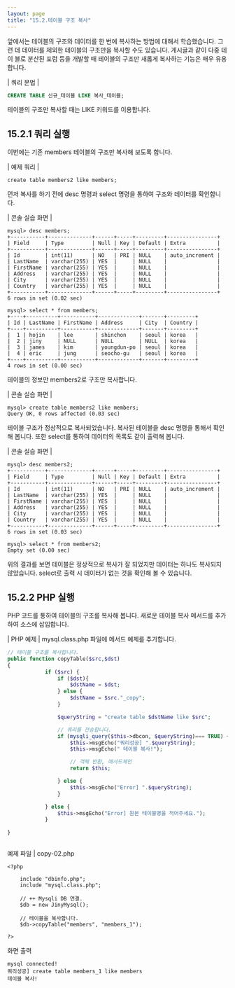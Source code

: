 ```yaml
---
layout: page
title: "15.2.테이블 구조 복사"
--- 
```

앞에서는 테이블의 구조와 데이터를 한 번에 복사하는 방법에 대해서 학습했습니다. 그런 데 데이터를 제외한 테이블의 구조만을 복사할 수도 있습니다. 게시글과 같이 다중 테이 블로 분산된 포럼 등을 개발할 때 테이블의 구조만 새롭게 복사하는 기능은 매우 유용합니다.  

| 쿼리 문법 | 
```sql
CREATE TABLE 신규_테이블 LIKE 복사_테이블; 
```

테이블의 구조만 복사할 때는 LIKE 키워드를 이용합니다. 

## 15.2.1 쿼리 실행 
이번에는 기존 members 테이블의 구조만 복사해 보도록 합니다.  

| 예제 쿼리 | 
```
create table members2 like members; 
```

먼저 복사를 하기 전에 desc 명령과 select 명령을 통하여 구조와 데이터를 확인합니다. 

| 콘솔 실습 화면 | 
```
mysql> desc members;
+-----------+--------------+------+-----+---------+----------------+
| Field     | Type         | Null | Key | Default | Extra          |
+-----------+--------------+------+-----+---------+----------------+
| Id        | int(11)      | NO   | PRI | NULL    | auto_increment |
| LastName  | varchar(255) | YES  |     | NULL    |                |
| FirstName | varchar(255) | YES  |     | NULL    |                |
| Address   | varchar(255) | YES  |     | NULL    |                |
| City      | varchar(255) | YES  |     | NULL    |                |
| Country   | varchar(255) | YES  |     | NULL    |                |
+-----------+--------------+------+-----+---------+----------------+
6 rows in set (0.02 sec)

mysql> select * from members;
+----+----------+-----------+-------------+-------+---------+
| Id | LastName | FirstName | Address     | City  | Country |
+----+----------+-----------+-------------+-------+---------+
|  1 | hojin    | lee       | shinchon    | seoul | korea   |
|  2 | jiny     | NULL      | NULL        | NULL  | korea   |
|  3 | james    | kim       | youngdun-po | seoul | korea   |
|  4 | eric     | jung      | seocho-gu   | seoul | korea   |
+----+----------+-----------+-------------+-------+---------+
4 rows in set (0.00 sec)

```

테이블의 정보만 members2로 구조만 복사합니다. 

| 콘솔 실습 화면 | 
```
mysql> create table members2 like members;
Query OK, 0 rows affected (0.03 sec)

```

테이블 구조가 정상적으로 복사되었습니다. 복사된 테이블을 desc 명령을 통해서 확인해 봅니다. 또한 select를 통하여 데이터의 목록도 같이 출력해 봅니다.  

| 콘솔 실습 화면 | 
```
mysql> desc members2;
+-----------+--------------+------+-----+---------+----------------+
| Field     | Type         | Null | Key | Default | Extra          |
+-----------+--------------+------+-----+---------+----------------+
| Id        | int(11)      | NO   | PRI | NULL    | auto_increment |
| LastName  | varchar(255) | YES  |     | NULL    |                |
| FirstName | varchar(255) | YES  |     | NULL    |                |
| Address   | varchar(255) | YES  |     | NULL    |                |
| City      | varchar(255) | YES  |     | NULL    |                |
| Country   | varchar(255) | YES  |     | NULL    |                |
+-----------+--------------+------+-----+---------+----------------+
6 rows in set (0.03 sec)

mysql> select * from members2;
Empty set (0.00 sec)

```
위의 결과를 보면 테이블은 정상적으로 복사가 잘 되었지만 데이터는 하나도 복사되지 않았습니다. select로 출력 시 데이터가 없는 것을 확인해 볼 수 있습니다.  

## 15.2.2 PHP 실행 
PHP 코드를 통하여 테이블의 구조를 복사해 봅니다. 새로운 테이블 복사 메서드를 추가 하여 소스에 삽입합니다.  

| PHP 예제 | 
mysql.class.php 파일에 메서드 예제를 추가합니다. 

```php
// 테이블 구조를 복사합니다.
public function copyTable($src,$dst)
{
            if ($src) {
                if ($dst){
                    $dstName = $dst;
                } else {
                    $dstName = $src."_copy";
                }

                $queryString = "create table $dstName like $src";

                // 쿼리를 전송합니다.
                if (mysqli_query($this->dbcon, $queryString)=== TRUE) {
                    $this->msgEcho("쿼리성공] ".$queryString);
                    $this->msgEcho(" 테이블 복사!");

                    // 객체 반환, 매서드체인
                    return $this; 

                } else {
                    $this->msgEcho("Error] ".$queryString);
                }

            } else {
                $this->msgEcho("Error] 원본 테이블명을 적어주세요.");
            }           
            
}
 
```

예제 파일 | copy-02.php 
```
<?php

	include "dbinfo.php";
	include "mysql.class.php";
 
	// ++ Mysqli DB 연결.
	$db = new JinyMysql();

	// 테이블을 복사합니다.
	$db->copyTable("members", "members_1");

?>

```

화면 출력 
```
mysql connected!
쿼리성공] create table members_1 like members
테이블 복사!

```